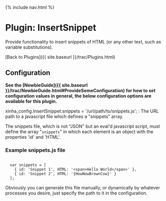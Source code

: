 {% include nav.html %}

# Plugin: InsertSnippet 

Provide functionality to insert snippets of HTML (or any other text, such as variable substitutions).


[Back to Plugins]({{ site.baseurl }}/trac/Plugins.html)

## Configuration

**See the [NewbieGuide]({{ site.baseurl }}/trac/NewbieGuide.html#ProvideSomeConfiguration) for how to set configuration values in general, the below configuration options are available for this plugin.**


  xinha_config.InsertSnippet.snippets = '/url/path/to/snippets.js';
  :    The URL path to a javascript file which defines a "snippets" array.

The snippets file, which is not "JSON" but an eval'd javascript script, must define the array "`snippets`" in which each element is an object with the properties 'id' and 'HTML'.

### Example snippets.js file


```

  var snippets = [
    { id: 'Snippet 1', HTML: '<span>Hello World</span>' },
    { id: 'Snippet 2', HTML: '{HowNowBrownCow}' }
  ];

```


Obviously you can generate this file manually, or dynamically by whatever processes you desire, just specify the path to it in the configuration.
